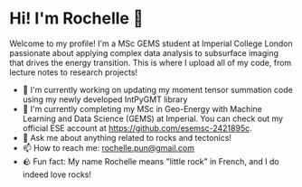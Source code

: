 # Hi! I'm Rochelle 👋

Welcome to my profile! I'm a MSc GEMS student at Imperial College London passionate about applying complex data analysis to subsurface imaging that drives the energy transition. This is where I upload all of my code, from lecture notes to research projects!

- 🔭 I'm currently working on updating my moment tensor summation code using my newly developed IntPyGMT library
- 🌱 I'm currently completing my MSc in Geo-Energy with Machine Learning and Data Science (GEMS) at Imperial. You can check out my official ESE account at https://github.com/esemsc-2421895c.
- 💬 Ask me about anything related to rocks and tectonics!
- 📫 How to reach me: rochelle.pun@gmail.com
- 🪨 Fun fact: My name Rochelle means "little rock" in French, and I do indeed love rocks!
